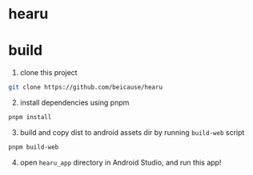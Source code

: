 # hearu

# build
1. clone this project
 ```sh
 git clone https://github.com/beicause/hearu
 ```
2. install dependencies using pnpm
```sh
pnpm install 
```
3. build and copy dist to android assets dir by running `build-web` script
```sh
pnpm build-web
```
4. open `hearu_app` directory in Android Studio, and run this app!